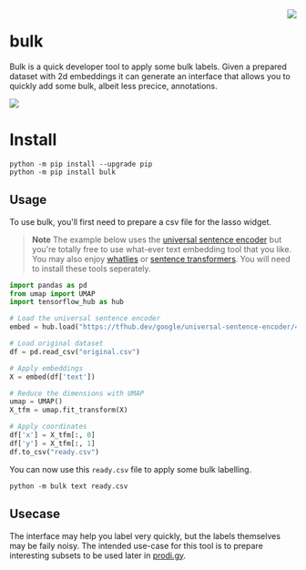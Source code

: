 <img src="lasso.svg" align="right" >

# bulk

Bulk is a quick developer tool to apply some bulk labels. Given a prepared dataset with 2d embeddings it can generate an interface that allows you to quickly add some bulk, albeit less precice, annotations.

![](screenshot.png)

# Install 

```
python -m pip install --upgrade pip
python -m pip install bulk
```

## Usage

To use bulk, you'll first need to prepare a csv file for the lasso widget.

> **Note**
> The example below uses the [universal sentence encoder](https://tfhub.dev/google/universal-sentence-encoder/4) but you're
> totally free to use what-ever text embedding tool that you like.
> You may also enjoy [whatlies](https://koaning.github.io/whatlies/tutorial/scikit-learn/) or [sentence transformers](https://www.sbert.net/examples/applications/computing-embeddings/README.html). You will
> need to install these tools seperately.


```python
import pandas as pd
from umap import UMAP
import tensorflow_hub as hub

# Load the universal sentence encoder
embed = hub.load("https://tfhub.dev/google/universal-sentence-encoder/4")

# Load original dataset
df = pd.read_csv("original.csv")

# Apply embeddings 
X = embed(df['text'])

# Reduce the dimensions with UMAP
umap = UMAP()
X_tfm = umap.fit_transform(X)

# Apply coordinates
df['x'] = X_tfm[:, 0]
df['y'] = X_tfm[:, 1]
df.to_csv("ready.csv")
```

You can now use this `ready.csv` file to apply some bulk labelling. 

```
python -m bulk text ready.csv
```

## Usecase 

The interface may help you label very quickly, but the labels themselves may be faily noisy. The intended use-case for this tool is to prepare interesting subsets to be used later in [prodi.gy](https://prodi.gy). 
